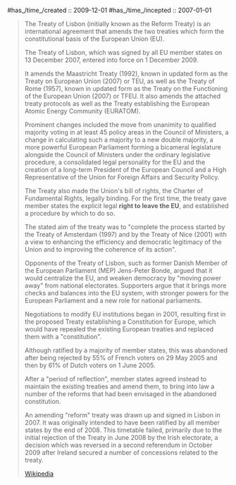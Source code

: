 
#has_/time_/created :: 2009-12-01 
#has_/time_/incepted :: 2007-01-01 

> The Treaty of Lisbon (initially known as the Reform Treaty) 
> is an international agreement that amends the two treaties 
> which form the constitutional basis of the European Union (EU). 
> 
> The Treaty of Lisbon, which was signed by all EU member states on 13 December 2007, 
> entered into force on 1 December 2009. 
> 
> It amends the Maastricht Treaty (1992), 
> known in updated form as the Treaty on European Union (2007) or TEU, 
> as well as the Treaty of Rome (1957), known in updated form as the 
> Treaty on the Functioning of the European Union (2007) or TFEU. 
> It also amends the attached treaty protocols 
> as well as the Treaty establishing the European Atomic Energy Community (EURATOM).
>
> Prominent changes included the move from unanimity to qualified majority voting 
> in at least 45 policy areas in the Council of Ministers, 
> a change in calculating such a majority to a new double majority, 
> a more powerful European Parliament 
> forming a bicameral legislature alongside the Council of Ministers 
> under the ordinary legislative procedure, 
> a consolidated legal personality for the EU 
> and the creation of a long-term President of the European Council 
> and a High Representative of the Union for Foreign Affairs and Security Policy. 
> 
> The Treaty also made the Union's bill of rights, 
> the Charter of Fundamental Rights, legally binding. 
> For the first time, the treaty gave member states the explicit legal __right to leave the EU__, 
> and established a procedure by which to do so.
>
> The stated aim of the treaty was to "complete the process 
> started by the Treaty of Amsterdam (1997) and by the Treaty of Nice (2001) 
> with a view to enhancing the efficiency and democratic legitimacy of the Union 
> and to improving the coherence of its action". 
> 
> Opponents of the Treaty of Lisbon, 
> such as former Danish Member of the European Parliament (MEP) Jens-Peter Bonde, 
> argued that it would centralize the EU, and weaken democracy 
> by "moving power away" from national electorates. 
> Supporters argue that it brings more checks and balances into the EU system, 
> with stronger powers for the European Parliament and a new role for national parliaments.
>
> Negotiations to modify EU institutions began in 2001, 
> resulting first in the proposed Treaty establishing a Constitution for Europe, 
> which would have repealed the existing European treaties 
> and replaced them with a "constitution". 
> 
> Although ratified by a majority of member states, this was abandoned 
> after being rejected by 55% of French voters on 29 May 2005 and 
> then by 61% of Dutch voters on 1 June 2005. 
> 
> After a "period of reflection", member states agreed instead 
> to maintain the existing treaties and amend them, 
> to bring into law a number of the reforms 
> that had been envisaged in the abandoned constitution. 
> 
> An amending "reform" treaty was drawn up and signed in Lisbon in 2007. 
> It was originally intended to have been ratified by all member states by the end of 2008. 
> This timetable failed, primarily due to the initial rejection of the Treaty 
> in June 2008 by the Irish electorate, 
> a decision which was reversed in a second referendum in October 2009 
> after Ireland secured a number of concessions related to the treaty.
>
> [Wikipedia](https://en.wikipedia.org/wiki/Treaty%20of%20Lisbon)



